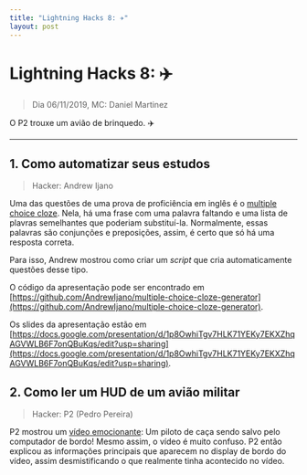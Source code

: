 ```yaml
---
title: "Lightning Hacks 8: ✈️"
layout: post
---
```


# Lightning Hacks 8: ✈️
> Dia 06/11/2019, MC: Daniel Martinez

O P2 trouxe um avião de brinquedo. ✈️

<hr>

## 1. Como automatizar seus estudos
> Hacker: Andrew Ijano

Uma das questões de uma prova de proficiência em inglês é o [multiple choice cloze](https://www.esl-lounge.com/student/first-certificate-multiple-choice-cloze.php). Nela, há uma frase com uma palavra faltando e uma lista de plavras semelhantes que poderiam substituí-la. Normalmente, essas palavras são conjunções e preposições, assim, é certo que só há uma resposta correta.

Para isso, Andrew mostrou como criar um _script_ que cria automaticamente questões desse tipo.

O código da apresentação pode ser encontrado em [https://github.com/AndrewIjano/multiple-choice-cloze-generator](https://github.com/AndrewIjano/multiple-choice-cloze-generator).

Os slides da apresentação estão em [https://docs.google.com/presentation/d/1p8OwhiTgv7HLK71YEKy7EKXZhqAGVWLB6F7onQBuKqs/edit?usp=sharing](https://docs.google.com/presentation/d/1p8OwhiTgv7HLK71YEKy7EKXZhqAGVWLB6F7onQBuKqs/edit?usp=sharing).


## 2. Como ler um HUD de um avião militar
> Hacker: P2 (Pedro Pereira)

P2 mostrou um [vídeo emocionante](https://youtu.be/WkZGL7RQBVw): Um piloto de caça sendo
salvo pelo computador de bordo! Mesmo assim, o vídeo é muito confuso. P2 então
explicou as informações principais que aparecem no display de bordo do vídeo, assim
desmistificando o que realmente tinha acontecido no vídeo.